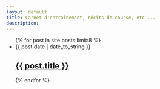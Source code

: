 ```yaml
---
layout: default
title: Carnet d'entrainement, récits de course, etc ...
description:
---
```


<ul id="articles">
{% for post in site.posts limit:8 %}
  <li>
    <article itemprop="blogPost" itemscope itemtype="http://schema.org/BlogPosting">
      <time pubdate datetime="{{ post.date | date_to_xmlschema }}">
        {{ post.date | date_to_string }}
      </time>
      <h2>
        <a itemprop="name" href="{{ post.url }}">{{ post.title }}</a>
      </h2>
    </article>
  </li>
{% endfor %}
</ul>
